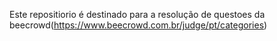 Este repositiorio é destinado para a resolução de questoes da beecrowd(https://www.beecrowd.com.br/judge/pt/categories)
